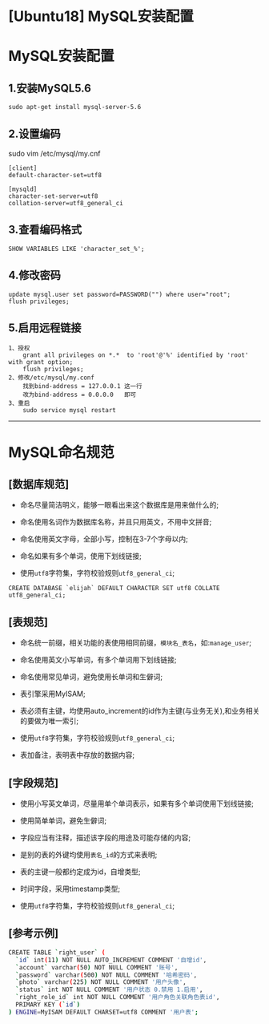 # [Ubuntu18] MySQL安装配置

# MySQL安装配置

## 1.安装MySQL5.6

```
sudo apt-get install mysql-server-5.6
```

## 2.设置编码

sudo vim /etc/mysql/my.cnf

```
[client]
default-character-set=utf8

[mysqld]
character-set-server=utf8  
collation-server=utf8_general_ci
```

## 3.查看编码格式

```
SHOW VARIABLES LIKE 'character_set_%';
```

## 4.修改密码

```
update mysql.user set password=PASSWORD("") where user="root";
flush privileges;
```

## 5.启用远程链接

```
1、授权
    grant all privileges on *.*  to 'root'@'%' identified by 'root' with grant option;
    flush privileges;
2、修改/etc/mysql/my.conf
    找到bind-address = 127.0.0.1 这一行
    改为bind-address = 0.0.0.0   即可
3、重启
    sudo service mysql restart
```

***

# MySQL命名规范

## [数据库规范]

*   命名尽量简洁明义，能够一眼看出来这个数据库是用来做什么的;

*   命名使用名词作为数据库名称，并且只用英文，不用中文拼音;

*   命名使用英文字母，全部小写，控制在3-7个字母以内;

*   命名如果有多个单词，使用下划线链接;

*   使用`utf8`字符集，字符校验规则`utf8_general_ci`;

```
CREATE DATABASE `elijah` DEFAULT CHARACTER SET utf8 COLLATE utf8_general_ci;
```

## [表规范]

*   命名统一前缀，相关功能的表使用相同前缀，`模块名_表名`，如:`manage_user`;

*   命名使用英文小写单词，有多个单词用下划线链接;

*   命名使用常见单词，避免使用长单词和生僻词;

*   表引擎采用MyISAM;

*   表必须有主键，均使用auto\_increment的id作为主键(与业务无关),和业务相关的要做为唯一索引;

*   使用`utf8`字符集，字符校验规则`utf8_general_ci`;

*   表加备注，表明表中存放的数据内容;

## [字段规范]

*   使用小写英文单词，尽量用单个单词表示，如果有多个单词使用下划线链接;

*   使用简单单词，避免生僻词;

*   字段应当有注释，描述该字段的用途及可能存储的内容;

*   是别的表的外键均使用`表名_id`的方式来表明;

*   表的主键一般都约定成为id，自增类型;

*   时间字段，采用timestamp类型;

*   使用`utf8`字符集，字符校验规则`utf8_general_ci`;

## [参考示例]

```bash
CREATE TABLE `right_user` (
  `id` int(11) NOT NULL AUTO_INCREMENT COMMENT '自增id',
  `account` varchar(50) NOT NULL COMMENT '账号',
  `password` varchar(500) NOT NULL COMMENT '哈希密码',
  `photo` varchar(225) NOT NULL COMMENT '用户头像',
  `status` int NOT NULL COMMENT '用户状态 0.禁用 1.启用',
  `right_role_id` int NOT NULL COMMENT '用户角色关联角色表id',
  PRIMARY KEY (`id`)
) ENGINE=MyISAM DEFAULT CHARSET=utf8 COMMENT '用户表';
```
